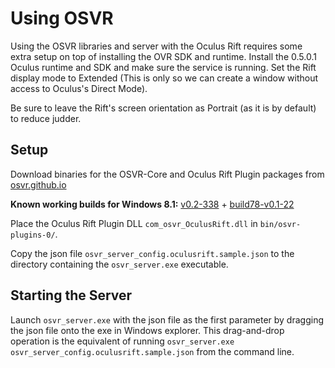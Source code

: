 Using OSVR
==========

Using the OSVR libraries and server with the Oculus Rift requires some extra setup on top of installing the OVR SDK and runtime. Install the 0.5.0.1 Oculus runtime and SDK and make sure the service is running. Set the Rift display mode to Extended (This is only so we can create a window without access to Oculus's Direct Mode).

Be sure to leave the Rift's screen orientation as Portrait (as it is by default) to reduce judder.

## Setup

Download binaries for the OSVR-Core and Oculus Rift Plugin packages from [osvr.github.io](http://osvr.github.io/using/)

**Known working builds for Windows 8.1:**
[v0.2-338](http://access.osvr.com/binary/download/builds/OSVR-Core/OSVR-Core-Snapshot-v0.2-338-ga848a4c-build122-vs12-32bit.7z) + 
[build78-v0.1-22](http://access.osvr.com/binary/download/builds/OSVR-Oculus-Plugin/OSVR-Oculus-Plugin-build78-v0.1-22-ga9bedc6-with-core-v0.2-338-ga848a4c-32bits.7z)


Place the Oculus Rift Plugin DLL `com_osvr_OculusRift.dll` in `bin/osvr-plugins-0/`.

Copy the json file `osvr_server_config.oculusrift.sample.json` to the directory containing the `osvr_server.exe` executable.

## Starting the Server

Launch `osvr_server.exe` with the json file as the first parameter by dragging the json file onto the exe in Windows explorer. This drag-and-drop operation is the equivalent of running `osvr_server.exe osvr_server_config.oculusrift.sample.json` from the command line.

